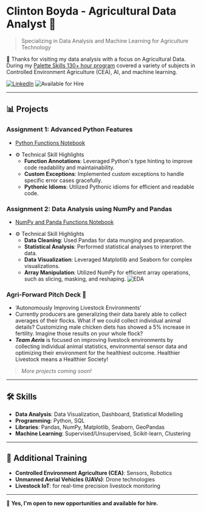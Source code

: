 # Clinton Boyda - Agricultural Data Analyst 🌾
> Specializing in Data Analysis and Machine Learning for Agriculture Technology

👋 Thanks for visiting my data analysis with a focus on Agricultural Data. During my [Palette Skills 130+ hour program](https://paletteskills.org/agtech) covered a variety of subjects in Controlled Environment Agriculture (CEA), AI, and machine learning.

[![LinkedIn](https://img.shields.io/badge/-LinkedIn-blue?style=flat-square&logo=LinkedIn&logoColor=white&link=https://www.linkedin.com/in/clintonboyda/)](https://www.linkedin.com/in/clintonboyda/)
![Available for Hire](https://img.shields.io/badge/-Available%20for%20Hire-green?style=flat-square)

---

## 📊 Projects

### Assignment 1: Advanced Python Features
- [Python Functions Notebook](https://github.com/cboyda/Palette_Cohort_4/blob/main/Assignments/Assignment_1%262.ipynb)

* ⚙️ Technical Skill Highlights
  - **Function Annotations**: Leveraged Python's type hinting to improve code readability and maintainability.
  - **Custom Exceptions**: Implemented custom exceptions to handle specific error cases gracefully.
  - **Pythonic Idioms**: Utilized Pythonic idioms for efficient and readable code.


### Assignment 2: Data Analysis using NumPy and Pandas
- [NumPy and Panda Functions Notebook](https://github.com/cboyda/Palette_Cohort_4/blob/main/Assignments/Assinment_3%264.ipynb)

* ⚙️ Technical Skill Highlights
  - **Data Cleaning**: Used Pandas for data munging and preparation.
  - **Statistical Analysis**: Performed statistical analyses to interpret the data.
  - **Data Visualization**: Leveraged Matplotlib and Seaborn for complex visualizations.
  - **Array Manipulation**: Utilized NumPy for efficient array operations, such as slicing, masking, and reshaping.
![EDA](https://raw.githubusercontent.com/cboyda/Palette_Cohort_4/main/Trainings/assignment_EDA.png)


### Agri-Forward Pitch Deck 🐔
- ‘Autonomously Improving Livestock Environments’
- Currently producers are generalizing their data barely able to collect averages of their flocks.  What if we could collect individual animal details? Customizing male chicken diets has showed a 5% increase in fertility.  Imagine those results on your whole flock?
- ***Team Aeris*** is focused on improving livestock environments by collecting individual animal statistics, environmental sensor data and optimizing their environment for the healthiest outcome.  Healthier Livestock means a Healthier Society!

> _More projects coming soon!_

---

## 🛠️ Skills

- **Data Analysis**: Data Visualization, Dashboard, Statistical Modelling
- **Programming**: Python, SQL
- **Libraries**: Pandas, NumPy, Matplotlib, Seaborn, GeoPandas
- **Machine Learning**: Supervised/Unsupervised, Scikit-learn, Clustering

---

## 🚀 Additional Training

- **Controlled Environment Agriculture (CEA)**: Sensors, Robotics
- **Unmanned Aerial Vehicles (UAVs)**: Drone technologies
- **Livestock IoT**: for real-time precision livestock monitoring

---

🌱 **Yes, I'm open to new opportunities and available for hire.**



